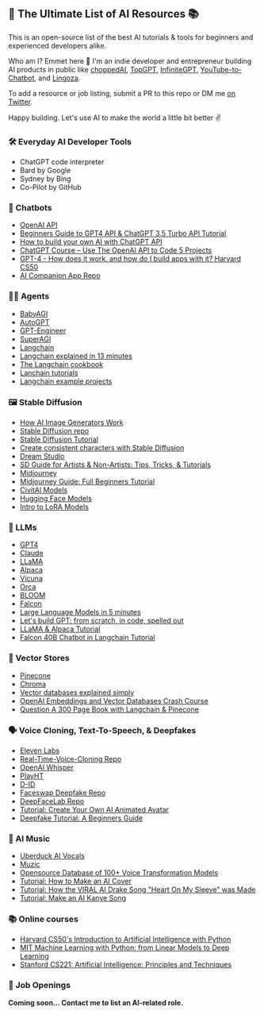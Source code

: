 ## 🧠 The Ultimate List of AI Resources 📚

This is an open-source list of the best AI tutorials & tools for beginners and experienced developers alike.

Who am I? Emmet here 🤠 I'm an indie developer and entrepreneur building AI products in public like [choppedAI](https://choppedai.com/), [TopGPT](https://www.topgpt.io/), [InfiniteGPT](https://github.com/emmethalm/infiniteGPT), [YouTube-to-Chatbot](https://github.com/emmethalm/youtube-to-chatbot), and [Lingoza](https://lingoza.io/).

To add a resource or job listing, submit a PR to this repo or DM me [on Twitter](https://twitter.com/ehalm_).

Happy building. Let's use AI to make the world a little bit better ✌️

### 🛠️ Everyday AI Developer Tools
- ChatGPT code interpreter
- Bard by Google
- Sydney by Bing
- Co-Pilot by GitHub

### 💬 Chatbots
- [OpenAI API ](https://platform.openai.com/docs/guides/gpt)
- [Beginners Guide to GPT4 API & ChatGPT 3.5 Turbo API Tutorial ](https://www.youtube.com/watch?v=LX_DXLlaymg)
- [How to build your own AI with ChatGPT API ](https://www.youtube.com/watch?v=4qNwoAAfnk4)
- [ChatGPT Course – Use The OpenAI API to Code 5 Projects ](https://www.youtube.com/watch?v=uRQH2CFvedY)
- [GPT-4 - How does it work, and how do I build apps with it? Harvard CS50 ](https://www.youtube.com/watch?v=vw-KWfKwvTQ)
- [AI Companion App Repo ](https://github.com/a16z-infra/companion-app)

### 🕵️‍♂️ Agents
- [BabyAGI ](https://github.com/yoheinakajima/babyagi)
- [AutoGPT ](https://github.com/Significant-Gravitas/Auto-GPT)
- [GPT-Engineer ](https://github.com/AntonOsika/gpt-engineer)
- [SuperAGI ](https://github.com/TransformerOptimus/SuperAGI)
- [Langchain ](https://langchain.com/)
- [Langchain explained in 13 minutes ](https://www.youtube.com/watch?v=aywZrzNaKjs)
- [The Langchain cookbook ](https://www.youtube.com/watch?v=2xxziIWmaSA)
- [Lanchain tutorials ](https://github.com/gkamradt/langchain-tutorials)
- [Langchain example projects ](https://github.com/hwchase17/langchain)

### 🖼️ Stable Diffusion
- [How AI Image Generators Work ](https://www.youtube.com/watch?v=1CIpzeNxIhU)
- [Stable Diffusion repo ](https://github.com/CompVis/stable-diffusion)
- [Stable Diffusion Tutorial ](https://www.youtube.com/watch?v=DHaL56P6f5M)
- [Create consistent characters with Stable Diffusion ](https://www.youtube.com/watch?v=iAhqMzgiHVw)
- [Dream Studio ](https://beta.dreamstudio.ai/)
- [SD Guide for Artists & Non-Artists: Tips, Tricks, & Tutorials ](https://docs.google.com/document/d/1R2UZi5G-DXiz2HcCrfAFLYJoer_JPDEoZmV7wy1tEz0/edit)
- [Midjourney ](https://www.midjourney.com/)
- [Midjourney Guide: Full Beginners Tutorial ](https://www.youtube.com/watch?v=VUDjpOY3YeE)
- [CivitAI Models ](https://civitai.com/)
- [Hugging Face Models ](https://huggingface.co/models?pipeline_tag=text-to-image&sort=downloads)
- [Intro to LoRA Models ](https://www.youtube.com/watch?v=ZHVdNeHZPdc)

### 🤖 LLMs
- [GPT4 ](https://platform.openai.com/docs/guides/gpt)
- [Claude ](https://docs.anthropic.com/claude/docs)
- [LLaMA ](https://github.com/facebookresearch/llama)
- [Alpaca ](https://github.com/antimatter15/alpaca.cpp)
- [Vicuna ](https://huggingface.co/lmsys/vicuna-13b-delta-v1.1)
- [Orca ](https://www.microsoft.com/en-us/research/publication/orca-progressive-learning-from-complex-explanation-traces-of-gpt-4/)
- [BLOOM ](https://huggingface.co/bigscience/bloom)
- [Falcon ](https://falconllm.tii.ae/)
- [Large Language Models in 5 minutes ](https://www.youtube.com/watch?v=lnA9DMvHtfI)
- [Let's build GPT: from scratch, in code, spelled out ](https://www.youtube.com/watch?v=kCc8FmEb1nY)
- [LLaMA & Alpaca Tutorial ](https://www.youtube.com/watch?v=kT_-qUxrlOU)
- [Falcon 40B Chatbot in Langchain Tutorial ](https://www.youtube.com/watch?v=ukj_ITJKBwE)

### 🧮 Vector Stores
- [Pinecone](https://docs.pinecone.io/docs/overview)
- [Chroma ](https://www.trychroma.com/)
- [Vector databases explained simply ](https://www.youtube.com/watch?v=dN0lsF2cvm4)
- [OpenAI Embeddings and Vector Databases Crash Course ](https://www.youtube.com/watch?v=ySus5ZS0b94)
- [Question A 300 Page Book with Langchain & Pinecone ](https://www.youtube.com/watch?v=h0DHDp1FbmQ&t=14s)

### 🗣️ Voice Cloning, Text-To-Speech, & Deepfakes
- [Eleven Labs ](https://elevenlabs.io/)
- [Real-Time-Voice-Cloning Repo ](https://github.com/CorentinJ/Real-Time-Voice-Cloning)
- [OpenAI Whisper ](https://github.com/openai/whisper)
- [PlayHT ](https://play.ht/)
- [D-ID ](https://www.d-id.com/)
- [Faceswap Deepfake Repo ](https://github.com/deepfakes/faceswap)
- [DeepFaceLab Repo ](https://github.com/iperov/DeepFaceLab)
- [Tutorial: Create Your Own AI Animated Avatar ](https://www.youtube.com/watch?v=V2efVSXSlqc)
- [Deepfake Tutorial: A Beginners Guide ](https://www.youtube.com/watch?v=t59gRbpYMiY)

### 🎵 AI Music
- [Uberduck AI Vocals ](https://uberduck.ai/)
- [Muzic ](https://github.com/microsoft/muzic)
- [Opensource Database of 100+ Voice Transformation Models ](https://colab.research.google.com/drive/1Gj6UTf2gicndUW_tVheVhTXIIYpFTYc7?usp=sharing)
- [Tutorial: How to Make an AI Cover ](https://www.youtube.com/watch?v=AZWVZWOKzmc)
- [Tutorial: How the VIRAL AI Drake Song "Heart On My Sleeve" was Made ](https://www.youtube.com/watch?v=pkbQV71ZvK4)
- [Tutorial: Make an AI Kanye Song ](https://www.youtube.com/watch?v=2sMpIXQcSCA)

### 📚 Online courses
- [Harvard CS50's Introduction to Artificial Intelligence with Python ](https://www.edx.org/course/cs50s-introduction-to-artificial-intelligence-with-python?webview=false&campaign=CS50%27s+Introduction+to+Artificial+Intelligence+with+Python&source=edx&product_category=course&placement_url=https%3A%2F%2Fwww.edx.org%2Flearn%2Fartificial-intelligence)
- [MIT Machine Learning with Python: from Linear Models to Deep Learning ](https://www.edx.org/course/machine-learning-with-python-from-linear-models-to?index=product&objectID=course-4c70ad9b-9602-49af-bf00-83fa4bf47708&webview=false&campaign=Machine+Learning+with+Python%3A+from+Linear+Models+to+Deep+Learning&source=edX&product_category=course&placement_url=https%3A%2F%2Fwww.edx.org%2Flearn%2Fartificial-intelligence)
- [Stanford CS221: Artificial Intelligence: Principles and Techniques ](https://www.youtube.com/watch?v=J8Eh7RqggsU&list=PLoROMvodv4rO1NB9TD4iUZ3qghGEGtqNX)

### 👷 Job Openings
<b>Coming soon... Contact me to list an AI-related role.</b>
